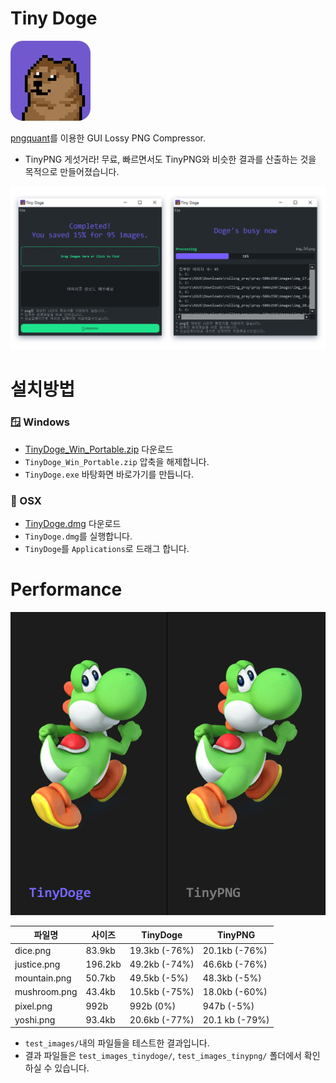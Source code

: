 # Tiny Doge
![icon](./source/icon.png)

[pngquant](https://pngquant.org/)를 이용한 GUI Lossy PNG Compressor.
- TinyPNG 게섯거라! 무료, 빠르면서도 TinyPNG와 비슷한 결과를 산출하는 것을 목적으로 만들어졌습니다.

![screenshot](./screenshot.png)

# 설치방법
### 🪟 Windows
- [TinyDoge_Win_Portable.zip](https://github.com/lx5475/TinyDoge/raw/master/TinyDoge_Win_Portable.zip) 다운로드
- `TinyDoge_Win_Portable.zip` 압축을 해제합니다.
- `TinyDoge.exe` 바탕화면 바로가기를 만듭니다.

### 🍎 OSX
- [TinyDoge.dmg](https://github.com/lx5475/TinyDoge/raw/master/TinyDoge.dmg) 다운로드
- `TinyDoge.dmg`를 실행합니다.
- `TinyDoge`를 `Applications`로 드래그 합니다.

# Performance
![comparison](./comparison.png)

| 파일명          | 사이즈     | TinyDoge      | TinyPNG        |
|--------------|---------|---------------|----------------|
| dice.png     | 83.9kb  | 19.3kb (-76%) | 20.1kb (-76%)  |
| justice.png  | 196.2kb | 49.2kb (-74%) | 46.6kb (-76%)  |
| mountain.png | 50.7kb  | 49.5kb (-5%)  | 48.3kb (-5%)   |
| mushroom.png | 43.4kb  | 10.5kb (-75%) | 18.0kb (-60%)  |
| pixel.png    | 992b    | 992b (0%)     | 947b (-5%)     |
| yoshi.png    | 93.4kb  | 20.6kb (-77%) | 20.1 kb (-79%) |
- `test_images/`내의 파일들을 테스트한 결과입니다.
- 결과 파일들은 `test_images_tinydoge/`, `test_images_tinypng/` 폴더에서 확인하실 수 있습니다.


